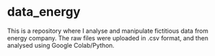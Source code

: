 # data_energy

This is a repository where I analyse and manipulate fictitious data from energy company. The raw files were uploaded in .csv format, and then analysed using Google Colab/Python. 

